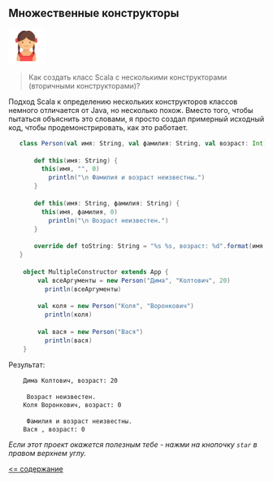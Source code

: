 ## Множественные конструкторы

![alt text](https://github.com/steklopod/Functions/blob/master/src/main/resources/images/girl.png "GIRL")
>Как создать класс Scala с несколькими конструкторами (вторичными конструкторами)?

Подход Scala к определению нескольких конструкторов классов немного отличается от Java, но несколько похож. 
Вместо того, чтобы пытаться объяснить это словами, я просто создал примерный исходный код, чтобы продемонстрировать, как это работает.

<!-- code -->
```scala
   class Person(val имя: String, val фамилия: String, val возраст: Int) {
     
       def this(имя: String) {
         this(имя, "", 0)
           println("\n Фамилия и возраст неизвестны.")
       }
     
       def this(имя: String, фамилия: String) {
         this(имя, фамилия, 0)
           println("\n Возраст неизвестен.")
       }
     
       override def toString: String = "%s %s, возраст: %d".format(имя, фамилия, возраст)
   }
   
    object MultipleConstructor extends App {
        val всеАргументы = new Person("Дима", "Колтович", 20)
          println(всеАргументы)
        
        val коля = new Person("Коля", "Воронкович")
          println(коля)
        
        val вася = new Person("Вася")
          println(вася)
    }
```

Результат:

<!-- code -->
```text
    Дима Колтович, возраст: 20
    
     Возраст неизвестен.
    Коля Воронкович, возраст: 0
    
     Фамилия и возраст неизвестны.
    Вася , возраст: 0
```


_Если этот проект окажется полезным тебе - нажми на кнопочку `star` в правом верхнем углу._

[<= содержание](https://github.com/steklopod/Functions/blob/master/readme.md)